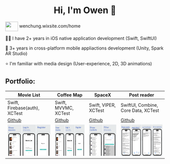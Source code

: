 <h1 align="center">Hi, I'm Owen 👋</h1>

<p align="left">
<a href="https://www.linkedin.com/in/owen-wenchung-kao/" target="blank"><img align="center" src="https://raw.githubusercontent.com/rahuldkjain/github-profile-readme-generator/master/src/images/icons/Social/linked-in-alt.svg" height="30" width="40" /></a>
wenchung.wixsite.com/home

👨‍💻 I have 2+ years in iOS native application development (Swift, SwiftUI)

🚀 3+ years in cross-platform mobile appliactions development (Unity, Spark AR Studio)

⭐ I'm familiar with media design (User-experience, 2D, 3D animations)


<h2 align="left">Portfolio:</h3>

Movie List | Coffee Map | SpaceX | Post reader
-------------- | -------------- | ----------------- | ---------------------
Swift, Firebase(auth), XCTest | Swift, MVVMC, XCTest | Swift, VIPER, XCTest | SwiftUI, Combine, Core Data, XCTest
[Github](https://github.com/KaoWenChung/MovieList) | [Github](https://github.com/KaoWenChung/CoffeeMap_MVVMC) | [Github](https://github.com/KaoWenChung/SpaceX_VIPER.git) | [Github](https://github.com/KaoWenChung/PostReader_SwiftUI.git)
<img src="https://raw.githubusercontent.com/KaoWenChung/MovieList/main/Resources/ScreenShot.png" alt="postgresql" width="140" height="100"/> | <img src="https://raw.githubusercontent.com/KaoWenChung/MovieList/main/Resources/ScreenShot.png" alt="postgresql" width="140" height="100"/> | <img src="https://github.com/KaoWenChung/SpaceX_VIPER/blob/main/Resources/ScreenShot.png?raw=true" alt="postgresql" width="140" height="100"/> | <img src="https://github.com/KaoWenChung/PostReader_SwiftUI/blob/master/Resources/ScreenShot.png?raw=true" alt="postgresql" width="190" height="100"/>

